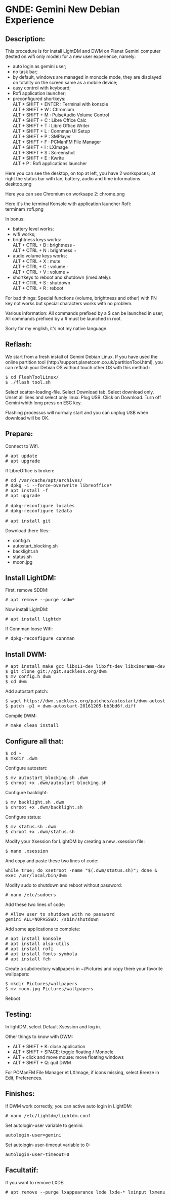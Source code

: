 <h1>GNDE: Gemini New Debian Experience</h1>

<h2>Description:</h2>
This procedure is for install LightDM and DWM on Planet Gemini computer (tested on wifi only model) for a new user experience, namely:
<ul>
  <li>auto login as gemini user;</li>
  <li>no task bar;</li>
  <li>by default, windows are managed in monocle mode, they are displayed on totality on the screen same as a mobile device;</li>
  <li>easy control with keyboard;</li>
  <li>Rofi application launcher;</li>
  <li>preconfigured shortkeys:<br />
    ALT + SHIFT + ENTER : Terminal with konsole<br />
    ALT + SHIFT + W : Chromium<br />
    ALT + SHIFT + M : PulseAudio Volume Control<br />
    ALT + SHIFT + C : Libre Office Calc<br />
    ALT + SHIFT + T : Libre Office Writer<br />
    ALT + SHIFT + L : Connman UI Setup<br />
    ALT + SHIFT + P : SMPlayer<br />
    ALT + SHIFT + F : PCManFM File Manager<br />
    ALT + SHIFT + I : LXImage<br />
    ALT + SHIFT + S : Screenshot<br />
    ALT + SHIFT + E : Kwrite<br />
    ALT + P : Rofi applications launcher</li>
</ul>

Here you can see the desktop, on top at left, you have 2 workspaces; at right the status bar with lan, battery, audio and time informations.
desktop.png

Here you can see Chromium on worksape 2:
chrome.png

Here it's the terminal Konsole with application launcher Rofi:
terminam_rofi.png

In bonus:
<ul>
  <li>battery level works;</li>
  <li>wifi works;</li>
  <li>brightness keys works:<br />
  ALT + CTRL +  B : brightness -<br />
  ALT + CTRL +  N : brightness +</li>
  <li>audio volume keys works;<br />
  ALT + CTRL +  X : mute<br />
  ALT + CTRL +  C : volume -<br />
  ALT + CTRL +  V : volume +</li>
  <li>shortkeys to reboot and shutdown (imediately):<br />
  ALT + CTRL +  S : shutdown<br />
  ALT + CTRL +  R : reboot</li>
</ul>

For bad things:
Special functions (volume, brightness and other) with FN key not works but special characters works with no problem.

Various information:
All commands prefixed by a $ can be launched in user;
All commands prefixed by a # must be launched in root.

Sorry for my english, it's not my native language.


<h2>Reflash:</h2>
We start from a fresh install of Gemini Debian Linux.
If you have used the online partition tool (http://support.planetcom.co.uk/partitionTool.html), you can reflash your Debian OS without touch other OS with this method :
<pre>
$ cd FlashToolLinux/
$ ./flash_tool.sh
</pre>
Select scatter-loading-file.
Select Download tab.
Select download only.
Unset all lines and select only linux.
Plug USB.
Click on Download.
Turn off Gemini whith long press on ESC key.

Flashing processus will normaly start and you can unplug USB when download will be OK.


<h2>Prepare:</h2>
Connect to Wifi.

<pre>
# apt update
# apt upgrade
</pre>

If LibreOffice is broken:
<pre>
# cd /var/cache/apt/archives/
# dpkg -i --force-overwrite libreoffice*
# apt install -f
# apt upgrade

# dpkg-reconfigure locales
# dpkg-reconfigure tzdata

# apt install git
</pre>

Download there files:
- config.h
- autostart_blocking.sh
- backlight.sh
- status.sh
- moon.jpg

<h2>Install LightDM:</h2>
First, remove SDDM:
<pre>
# apt remove --purge sddm*
</pre>

Now install LightDM:
<pre>
# apt install lightdm
</pre>

If Connman loose Wifi:
<pre>
# dpkg-reconfigure connman
</pre>


<h2>Install DWM:</h2>
<pre>
# apt install make gcc libx11-dev libxft-dev libxinerama-dev
$ git clone git://git.suckless.org/dwm
$ mv config.h dwm
$ cd dwm
</pre>

Add autostart patch:
<pre>
$ wget https://dwm.suckless.org/patches/autostart/dwm-autostart-20161205-bb3bd6f.diff
$ patch -p1 < dwm-autostart-20161205-bb3bd6f.diff
</pre>

Compile DWM:
<pre>
# make clean install
</pre>


<h2>Configure all that:</h2>
<pre>
$ cd ~
$ mkdir .dwm
</pre>

Configure autostart:
<pre>
$ mv autostart_blocking.sh .dwm
$ chroot +x .dwm/autostart_blocking.sh
</pre>

Configure backlight:
<pre>
$ mv backlight.sh .dwm
$ chroot +x .dwm/backlight.sh
</pre>

Configure status:
<pre>
$ mv status.sh .dwm
$ chroot +x .dwm/status.sh
</pre>

Modify your Xsession for LightDM by creating a new .xsession file:
<pre>
$ nano .xsession
</pre>

And copy and paste these two lines of code:
<pre>
while true; do xsetroot -name "$(.dwm/status.sh)"; done &
exec /usr/local/bin/dwm
</pre>

Modify sudo to shutdown and reboot without password:
<pre>
# nano /etc/sudoers
</pre>

Add these two lines of code:
<pre>
# Allow user to shutdown with no password
gemini ALL=NOPASSWD: /sbin/shutdown
</pre>

Add some applications to complete:
<pre>
# apt install konsole
# apt install alsa-utils
# apt install rofi
# apt install fonts-symbola
# apt install feh
</pre>

Create a subdirectory wallpapers in ~/Pictures and copy there your favorite wallpapers:
<pre>
$ mkdir Pictures/wallpapers
$ mv moon.jpg Pictures/wallpapers
</pre>

Reboot


<h2>Testing:</h2>
In lightDM, select Default Xsession and log in.

Other things to know with DWM:
<ul>
  <li>ALT + SHIFT + K: close application</li>
  <li>ALT + SHIFT + SPACE: toggle floating / Monocle</li>
  <li>ALT + click and move mouse: move floating windows</li>
  <li>ALT + SHIFT + Q: quit DWM</li>
</ul>

For PCManFM File Manager et LXImage, if icons missing, select Breeze in Edit, Preferences.


<h2>Finishes:</h2>
If DWM work correctly, you can active auto login in LightDM:
<pre>
# nano /etc/lightdm/lightdm.conf
</pre>

Set autologin-user variable to gemini:
<pre>
autologin-user=gemini
</pre>

Set autologin-user-timeout variable to 0:
<pre>
autologin-user-timeout=0
</pre>


<h2>Facultatif:</h2>
If you want to remove LXDE:
<pre>
# apt remove --purge lxappearance lxde lxde-* lxinput lxmenu-data lxpanel lxpolkit lxrandr lxsession* lxsession lxshortcut lxtask lxterminal
</pre>

